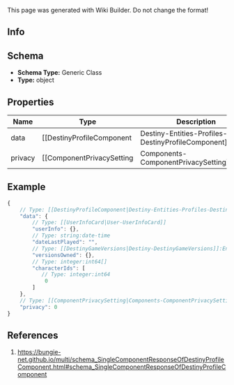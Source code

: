 <span class="wiki-builder">This page was generated with Wiki Builder. Do not change the format!</span>

## Info

## Schema
* **Schema Type:** Generic Class
* **Type:** object

## Properties
Name | Type | Description
---- | ---- | -----------
data | [[DestinyProfileComponent|Destiny-Entities-Profiles-DestinyProfileComponent]] | 
privacy | [[ComponentPrivacySetting|Components-ComponentPrivacySetting]]:Enum | 

## Example
```javascript
{
    // Type: [[DestinyProfileComponent|Destiny-Entities-Profiles-DestinyProfileComponent]]
    "data": {
        // Type: [[UserInfoCard|User-UserInfoCard]]
        "userInfo": {},
        // Type: string:date-time
        "dateLastPlayed": "",
        // Type: [[DestinyGameVersions|Destiny-DestinyGameVersions]]:Enum
        "versionsOwned": {},
        // Type: integer:int64[]
        "characterIds": [
           // Type: integer:int64
            0
        ]
    },
    // Type: [[ComponentPrivacySetting|Components-ComponentPrivacySetting]]:Enum
    "privacy": 0
}

```

## References
1. https://bungie-net.github.io/multi/schema_SingleComponentResponseOfDestinyProfileComponent.html#schema_SingleComponentResponseOfDestinyProfileComponent
